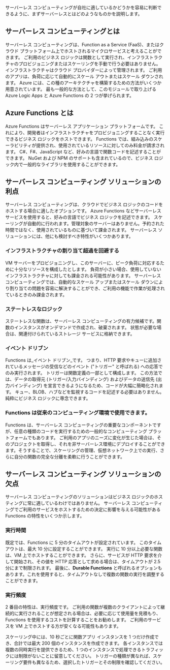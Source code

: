 サーバーレス コンピューティングが自社に適しているかどうかを容易に判断できるように、まずサーバーレスとはどのようなものかを説明します。

## <a name="what-is-serverless-compute"></a>サーバーレス コンピューティングとは

サーバーレス コンピューティングは、Function as a Service (FaaS)、またはクラウド プラットフォーム上でホストされるマイクロサービスと考えることができます。 ご利用のビジネス ロジックは関数として実行され、インフラストラクチャのプロビジョニングまたはスケーリングを手動で行う必要はありません。 インフラストラクチャはクラウド プロバイダーによって管理されます。 ご利用のアプリは、負荷に応じて自動的にスケール アウトまたはスケール ダウンされます。 Azure には、この種のアーキテクチャを構築するための方法がいくつか用意されています。 最も一般的な方法として、このモジュールで取り上げる Azure Logic Apps と Azure Functions の 2 つが挙げられます。

## <a name="what-is-azure-functions"></a>Azure Functions とは

Azure Functions はサーバーレス アプリケーション プラットフォームです。 これにより、開発者はインフラストラクチャをプロビジョニングすることなく実行できるビジネス ロジックをホストできます。 Functions では、組み込みのスケーラビリティが提供され、使用されているリソースに対してのみ料金が請求されます。 C#、F#、JavaScript など、好みの言語で関数コードを記述することができます。 NuGet および NPM のサポートも含まれているので、ビジネス ロジック内で一般的なライブラリを使用することができます。

## <a name="benefits-of-a-serverless-compute-solution"></a>サーバーレス コンピューティング ソリューションの利点

サーバーレス コンピューティングは、クラウドでビジネス ロジックのコードをホストする場合に適したオプションです。 Azure Functions などサーバーレス サービスを使用すると、好みの言語でビジネス ロジックを記述できます。 スケーリングが自動的に行われます。管理対象のサーバーはありません。予約された時間ではなく、使用されているものに基づいて課金されます。 サーバーレス ソリューションには、他にも検討すべき特性がいくつかあります。

### <a name="avoids-over-allocation-of-infrastructure"></a>インフラストラクチャの割り当て超過を回避する

VM サーバーをプロビジョニングし、このサーバーに、ピーク負荷に対応するために十分なリソースを構成したとします。 負荷が小さい場合、使用していないインフラストラクチャに対しても課金される可能性があります。 サーバーレス コンピューティングでは、自動的なスケール アップまたはスケール ダウンにより割り当ての問題を容易に解決することができ、ご利用の機能で作業が処理されているときのみ課金されます。

### <a name="stateless-logic"></a>ステートレスなロジック

ステートレスな関数は、サーバーレス コンピューティングの有力候補です。関数のインスタンスがオンデマンドで作成され、破棄されます。 状態が必要な場合は、関連付けられているストレージ サービスに格納できます。

### <a name="event-driven"></a>イベント ドリブン

Functions は_イベント ドリブン_です。 つまり、HTTP 要求やキューに追加されているメッセージの受信などのイベント ("トリガー" と呼ばれる) への応答でのみ実行されます。 トリガーは関数定義の一部として構成します。 この方法では、データの取得元 (トリガー/入力バインディング) およびデータの送信先 (出力バインディング) を宣言できるようになるため、コードが大幅に簡略化されます。 キュー、BLOB、ハブなどを監視するコードを記述する必要はありません。純粋にビジネス ロジックに専念できます。

### <a name="functions-can-be-used-in-traditional-compute-environments"></a>Functions は従来のコンピューティング環境で使用できます。

Functions は、サーバーレス コンピューティングの重要なコンポーネントですが、任意の種類のコードを実行するための一般的なコンピューティング プラットフォームでもあります。 ご利用のアプリのニーズに変化が生じた場合は、そのプロジェクトを取得し、それを非サーバーレス環境にデプロイすることができます。そうすることで、スケーリングの管理、仮想ネットワーク上での実行、さらに自分の関数の完全な分離を柔軟に行うことができます。

## <a name="drawbacks-of-a-serverless-compute-solution"></a>サーバーレス コンピューティング ソリューションの欠点

サーバーレス コンピューティングのソリューションはビジネス ロジックのホスティングに常に適しているわけではありません。 サーバーレス コンピューティングでご利用のサービスをホストするための決定に影響を与える可能性がある Functions の特性をいくつか示します。 

### <a name="execution-time"></a>実行時間

既定では、Functions に 5 分のタイムアウトが設定されています。 このタイムアウトは、最大 10 分に設定することができます。 実行に 10 分以上必要な関数は、VM 上でホストすることができます。 さらに、サービスが HTTP 要求を介して開始され、その値を HTTP 応答として求める場合は、タイムアウトが 2.5 分にまで制限されます。 最後に、**Durable Functions** と呼ばれるオプションもあります。これを使用すると、タイムアウトなしで複数の関数の実行を調整することができます。

### <a name="execution-frequency"></a>実行頻度

2 番目の特性は、実行頻度です。 ご利用の関数が複数のクライアントによって継続的に実行されることが想定される場合は、必要に応じて使用量を見積もり、Functions を使用するコストを計算することをお勧めします。 ご利用のサービスを VM 上でホストする方が安くなる可能性もあります。

スケーリング中には、10 秒ごとに関数アプリ インスタンスを 1 つだけ作成でき、合計では最大 200 個のインスタンスを作成できます。 各インスタンスでは複数の同時実行を提供できるため、1 つのインスタンスで処理できるトラフィックには制限がないことに留意してください。 トリガーの種類が異なれば、スケーリング要件も異なるため、選択したトリガーとその制限を確認してください。



